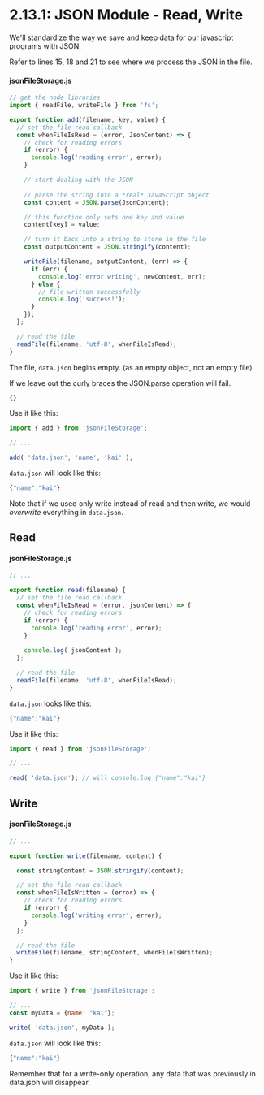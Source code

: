 # 2.13.1: JSON Module - Read, Write

We'll standardize the way we save and keep data for our javascript programs with JSON.

Refer to lines 15, 18 and 21 to see where we process the JSON in the file.

#### jsonFileStorage.js

```javascript
// get the node libraries
import { readFile, writeFile } from 'fs';

export function add(filename, key, value) {
  // set the file read callback
  const whenFileIsRead = (error, JsonContent) => {
    // check for reading errors
    if (error) {
      console.log('reading error', error);
    }

    // start dealing with the JSON
    
    // parse the string into a *real* JavaScript object
    const content = JSON.parse(JsonContent);

    // this function only sets one key and value
    content[key] = value;

    // turn it back into a string to store in the file
    const outputContent = JSON.stringify(content);

    writeFile(filename, outputContent, (err) => {
      if (err) {
        console.log('error writing', newContent, err);
      } else {
        // file written successfully
        console.log('success!');
      }
    });
  };

  // read the file
  readFile(filename, 'utf-8', whenFileIsRead);
}
```

The file, `data.json` begins empty. \(as an empty object, not an empty file\).

If we leave out the curly braces the JSON.parse operation will fail.

```javascript
{}
```

Use it like this:

```javascript
import { add } from 'jsonFileStorage';

// ...

add( 'data.json', 'name', 'kai' );
```

`data.json` will look like this:

```javascript
{"name":"kai"}
```

Note that if we used only write instead of read and then write, we would _overwrite_ everything in `data.json`.

## Read

#### jsonFileStorage.js

```javascript
// ...

export function read(filename) {
  // set the file read callback
  const whenFileIsRead = (error, jsonContent) => {
    // check for reading errors
    if (error) {
      console.log('reading error', error);
    }
    
    console.log( jsonContent );
  };

  // read the file
  readFile(filename, 'utf-8', whenFileIsRead);
}
```

`data.json` looks like this:

```javascript
{"name":"kai"}
```

Use it like this:



```javascript
import { read } from 'jsonFileStorage';

// ...

read( 'data.json'); // will console.log {"name":"kai"}
```

## Write

#### jsonFileStorage.js

```javascript
// ...

export function write(filename, content) {

  const stringContent = JSON.stringify(content);

  // set the file read callback
  const whenFileIsWritten = (error) => {
    // check for reading errors
    if (error) {
      console.log('writing error', error);
    }
  };

  // read the file
  writeFile(filename, stringContent, whenFileIsWritten);
}
```

Use it like this:

```javascript
import { write } from 'jsonFileStorage';

// ...
const myData = {name: "kai"};

write( 'data.json', myData );
```

`data.json` will look like this:

```javascript
{"name":"kai"}
```

Remember that for a write-only operation, any data that was previously in data.json will disappear.

